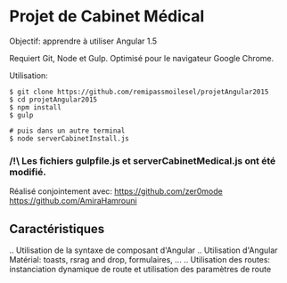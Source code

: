 # Projet de Cabinet Médical 

Objectif: apprendre à utiliser Angular 1.5

Requiert Git, Node et Gulp. Optimisé pour le navigateur Google Chrome.

Utilisation:

	$ git clone https://github.com/remipassmoilesel/projetAngular2015
	$ cd projetAngular2015
	$ npm install
	$ gulp

	# puis dans un autre terminal
	$ node serverCabinetInstall.js

### /!\ Les fichiers gulpfile.js et serverCabinetMedical.js ont été modifié.

Réalisé conjointement avec:
    https://github.com/zer0mode
    https://github.com/AmiraHamrouni

## Caractéristiques
.. Utilisation de la syntaxe de composant d'Angular
.. Utilisation d'Angular Matérial: toasts, rsrag and drop, formulaires, ...
.. Utilisation des routes: instanciation dynamique de route et utilisation des paramètres de route

